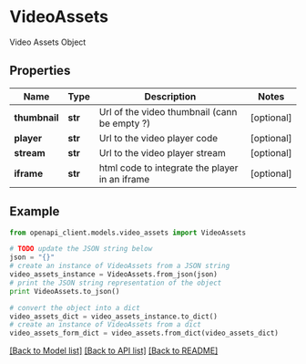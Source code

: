 # VideoAssets

Video Assets Object

## Properties
Name | Type | Description | Notes
------------ | ------------- | ------------- | -------------
**thumbnail** | **str** | Url of the video thumbnail (cann be empty ?) | [optional] 
**player** | **str** | Url to the video player code | [optional] 
**stream** | **str** | Url to the video player stream | [optional] 
**iframe** | **str** | html code to integrate the player in an iframe | [optional] 

## Example

```python
from openapi_client.models.video_assets import VideoAssets

# TODO update the JSON string below
json = "{}"
# create an instance of VideoAssets from a JSON string
video_assets_instance = VideoAssets.from_json(json)
# print the JSON string representation of the object
print VideoAssets.to_json()

# convert the object into a dict
video_assets_dict = video_assets_instance.to_dict()
# create an instance of VideoAssets from a dict
video_assets_form_dict = video_assets.from_dict(video_assets_dict)
```
[[Back to Model list]](../README.md#documentation-for-models) [[Back to API list]](../README.md#documentation-for-api-endpoints) [[Back to README]](../README.md)


